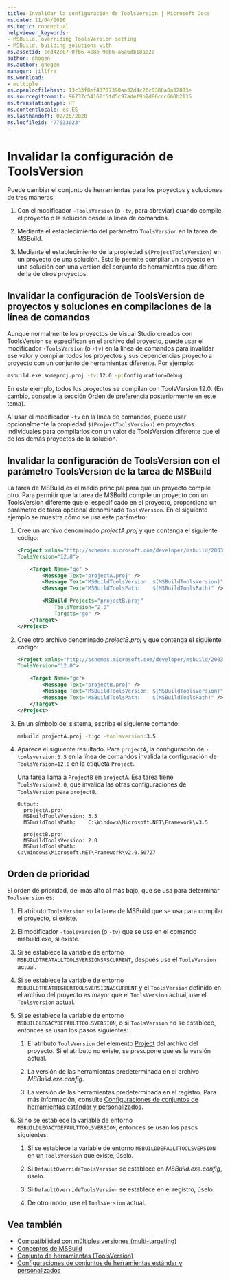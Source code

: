 ```yaml
---
title: Invalidar la configuración de ToolsVersion | Microsoft Docs
ms.date: 11/04/2016
ms.topic: conceptual
helpviewer_keywords:
- MSBuild, overriding ToolsVersion setting
- MSBuild, building solutions with
ms.assetid: ccd42c07-0fb6-4e8b-9ebb-a6a6db18aa2e
author: ghogen
ms.author: ghogen
manager: jillfra
ms.workload:
- multiple
ms.openlocfilehash: 13c33f0ef43707390aa32d4c26c0380a8a32883e
ms.sourcegitcommit: 96737c54162f5fd5c97adef9b2d86ccc660b2135
ms.translationtype: HT
ms.contentlocale: es-ES
ms.lasthandoff: 02/26/2020
ms.locfileid: "77633023"
---
```

# <a name="override-toolsversion-settings"></a>Invalidar la configuración de ToolsVersion

Puede cambiar el conjunto de herramientas para los proyectos y soluciones de tres maneras:

1. Con el modificador `-ToolsVersion` (o `-tv`, para abreviar) cuando compile el proyecto o la solución desde la línea de comandos.

2. Mediante el establecimiento del parámetro `ToolsVersion` en la tarea de MSBuild.

3. Mediante el establecimiento de la propiedad `$(ProjectToolsVersion)` en un proyecto de una solución. Esto le permite compilar un proyecto en una solución con una versión del conjunto de herramientas que difiere de la de otros proyectos.

## <a name="override-the-toolsversion-settings-of-projects-and-solutions-on-command-line-builds"></a>Invalidar la configuración de ToolsVersion de proyectos y soluciones en compilaciones de la línea de comandos

 Aunque normalmente los proyectos de Visual Studio creados con ToolsVersion se especifican en el archivo del proyecto, puede usar el modificador `-ToolsVersion` (o `-tv`) en la línea de comandos para invalidar ese valor y compilar todos los proyectos y sus dependencias proyecto a proyecto con un conjunto de herramientas diferente. Por ejemplo:

```cmd
msbuild.exe someproj.proj -tv:12.0 -p:Configuration=Debug
```

 En este ejemplo, todos los proyectos se compilan con ToolsVersion 12.0. (En cambio, consulte la sección [Orden de preferencia](#order-of-precedence) posteriormente en este tema).

 Al usar el modificador `-tv` en la línea de comandos, puede usar opcionalmente la propiedad `$(ProjectToolsVersion)` en proyectos individuales para compilarlos con un valor de ToolsVersion diferente que el de los demás proyectos de la solución.

## <a name="override-the-toolsversion-settings-using-the-toolsversion-parameter-of-the-msbuild-task"></a>Invalidar la configuración de ToolsVersion con el parámetro ToolsVersion de la tarea de MSBuild

 La tarea de MSBuild es el medio principal para que un proyecto compile otro. Para permitir que la tarea de MSBuild compile un proyecto con un ToolsVersion diferente que el especificado en el proyecto, proporciona un parámetro de tarea opcional denominado `ToolsVersion`. En el siguiente ejemplo se muestra cómo se usa este parámetro:

1. Cree un archivo denominado *projectA.proj* y que contenga el siguiente código:

    ```xml
    <Project xmlns="http://schemas.microsoft.com/developer/msbuild/2003"
    ToolsVersion="12.0">

        <Target Name="go" >
            <Message Text="projectA.proj" />
            <Message Text="MSBuildToolsVersion: $(MSBuildToolsVersion)" />
            <Message Text="MSBuildToolsPath:    $(MSBuildToolsPath)" />

            <MSBuild Projects="projectB.proj"
                ToolsVersion="2.0"
                Targets="go" />
        </Target>
    </Project>
    ```

2. Cree otro archivo denominado *projectB.proj* y que contenga el siguiente código:

    ```xml
    <Project xmlns="http://schemas.microsoft.com/developer/msbuild/2003"
    ToolsVersion="12.0">

        <Target Name="go">
            <Message Text="projectB.proj" />
            <Message Text="MSBuildToolsVersion: $(MSBuildToolsVersion)" />
            <Message Text="MSBuildToolsPath:    $(MSBuildToolsPath)" />
        </Target>
    </Project>
    ```

3. En un símbolo del sistema, escriba el siguiente comando:

    ```cmd
    msbuild projectA.proj -t:go -toolsversion:3.5
    ```

4. Aparece el siguiente resultado. Para `projectA`, la configuración de `-toolsversion:3.5` en la línea de comandos invalida la configuración de `ToolsVersion=12.0` en la etiqueta `Project`.

     Una tarea llama a `ProjectB` en `projectA`. Esa tarea tiene `ToolsVersion=2.0`, que invalida las otras configuraciones de `ToolsVersion` para `projectB`.

    ```
    Output:
      projectA.proj
      MSBuildToolsVersion: 3.5
      MSBuildToolsPath:    C:\Windows\Microsoft.NET\Framework\v3.5

      projectB.proj
      MSBuildToolsVersion: 2.0
      MSBuildToolsPath:    C:\Windows\Microsoft.NET\Framework\v2.0.50727
    ```

## <a name="order-of-precedence"></a>Orden de prioridad

 El orden de prioridad, del más alto al más bajo, que se usa para determinar `ToolsVersion` es:

1. El atributo `ToolsVersion` en la tarea de MSBuild que se usa para compilar el proyecto, si existe.

2. El modificador `-toolsversion` (o `-tv`) que se usa en el comando msbuild.exe, si existe.

3. Si se establece la variable de entorno `MSBUILDTREATALLTOOLSVERSIONSASCURRENT`, después use el `ToolsVersion` actual.

4. Si se establece la variable de entorno `MSBUILDTREATHIGHERTOOLSVERSIONASCURRENT` y el `ToolsVersion` definido en el archivo del proyecto es mayor que el `ToolsVersion` actual, use el `ToolsVersion` actual.

5. Si se establece la variable de entorno `MSBUILDLEGACYDEFAULTTOOLSVERSION`, o si `ToolsVersion` no se establece, entonces se usan los pasos siguientes:

    1. El atributo `ToolsVersion` del elemento [Project](../msbuild/project-element-msbuild.md) del archivo del proyecto. Si el atributo no existe, se presupone que es la versión actual.

    2. La versión de las herramientas predeterminada en el archivo *MSBuild.exe.config*.

    3. La versión de las herramientas predeterminada en el registro. Para más información, consulte [Configuraciones de conjuntos de herramientas estándar y personalizados](../msbuild/standard-and-custom-toolset-configurations.md).

6. Si no se establece la variable de entorno `MSBUILDLEGACYDEFAULTTOOLSVERSION`, entonces se usan los pasos siguientes:

    1. Si se establece la variable de entorno `MSBUILDDEFAULTTOOLSVERSION` en un `ToolsVersion` que existe, úselo.

    2. Si `DefaultOverrideToolsVersion` se establece en *MSBuild.exe.config*, úselo.

    3. Si `DefaultOverrideToolsVersion` se establece en el registro, úselo.

    4. De otro modo, use el `ToolsVersion` actual.

## <a name="see-also"></a>Vea también

- [Compatibilidad con múltiples versiones (multi-targeting)](../msbuild/msbuild-multitargeting-overview.md)
- [Conceptos de MSBuild](../msbuild/msbuild-concepts.md)
- [Conjunto de herramientas (ToolsVersion)](../msbuild/msbuild-toolset-toolsversion.md)
- [Configuraciones de conjuntos de herramientas estándar y personalizados](../msbuild/standard-and-custom-toolset-configurations.md)
